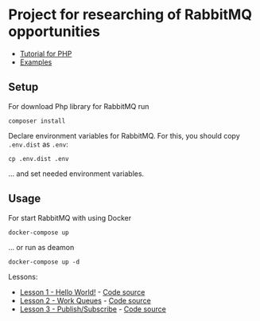 Project for researching of RabbitMQ opportunities
==================================== 

* [Tutorial for PHP](http://www.rabbitmq.com/tutorials/tutorial-one-php.html)
* [Examples](https://github.com/rabbitmq/rabbitmq-tutorials/tree/master/php)

## Setup
For download Php library for RabbitMQ run

``
composer install
``

Declare environment variables for RabbitMQ.
For this, you should copy `.env.dist` as `.env`:

``
cp .env.dist .env
``

... and set needed environment variables.

## Usage
For start RabbitMQ with using Docker

``
 docker-compose up
``

... or run as deamon

``
 docker-compose up -d
``

Lessons:
* [Lesson 1 - Hello World!](http://www.rabbitmq.com/tutorials/tutorial-one-php.html) - [Code source](public/part_1_hello)
* [Lesson 2 - Work Queues](http://www.rabbitmq.com/tutorials/tutorial-two-php.html) - [Code source](public/part_2_work_queues)
* [Lesson 3 - Publish/Subscribe](http://www.rabbitmq.com/tutorials/tutorial-three-php.html) - [Code source](public/part_3_publish_subscribe)
